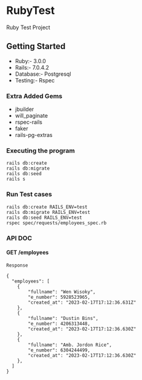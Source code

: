 # RubyTest

Ruby Test Project

## Getting Started

* Ruby:-       3.0.0
* Rails:-      7.0.4.2
* Database:-   Postgresql
* Testing:-    Rspec

### Extra Added Gems

* jbuilder
* will_paginate
* rspec-rails
* faker
* rails-pg-extras


### Executing the program

```
rails db:create
rails db:migrate
rails db:seed
rails s
```

### Run Test cases

```
rails db:create RAILS_ENV=test
rails db:migrate RAILS_ENV=test
rails db:seed RAILS_ENV=test
rspec spec/requests/employees_spec.rb
```


### API DOC

#### GET /employees

```
Response

{
  "employees": [
    {
        "fullname": "Wen Wisoky",
        "e_number": 5928523965,
        "created_at": "2023-02-17T17:12:36.631Z"
    },
    {
        "fullname": "Dustin Bins",
        "e_number": 4206313448,
        "created_at": "2023-02-17T17:12:36.630Z"
    },
    {
        "fullname": "Amb. Jordon Rice",
        "e_number": 6304244499,
        "created_at": "2023-02-17T17:12:36.630Z"
    },
  ]
}
```